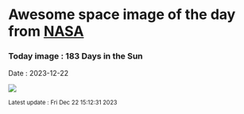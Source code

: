 
# Awesome space image of the day from [NASA](https://api.nasa.gov/)

### Today image : 183 Days in the Sun
Date : 2023-12-22

![](https://apod.nasa.gov/apod/image/2312/solsticesolargraphy1024.jpg)

<small>Latest update : Fri Dec 22 15:12:31 2023</small>
        